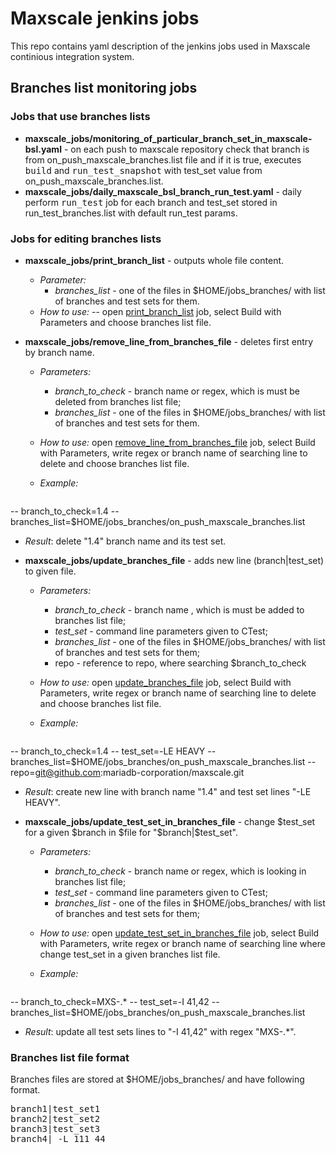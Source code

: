 # Maxscale jenkins jobs

This repo contains yaml description of the jenkins jobs used in Maxscale continious integration system. 

## Branches list monitoring jobs

### Jobs that use branches lists

* **maxscale_jobs/monitoring_of_particular_branch_set_in_maxscale-bsl.yaml** - on each push to maxscale repository check that branch is from on_push_maxscale_branches.list file and if it is true, executes <kbd>build</kbd> and <kbd>run_test_snapshot</kbd> with test_set value from on_push_maxscale_branches.list.
* **maxscale_jobs/daily_maxscale_bsl_branch_run_test.yaml** - daily perform <kbd>run_test</kbd> job for each branch and test_set stored in run_test_branches.list with default run_test params.

### Jobs for editing branches lists

* **maxscale_jobs/print_branch_list** - outputs whole file content.
  * *Parameter:*
    + *branches_list* -  one of the files in $HOME/jobs_branches/ with list of branches and test sets for them. 
  * *How to use:*
-- open [print_branch_list][1] job, select Build with Parameters and choose branches list file.

* **maxscale_jobs/remove_line_from_branches_file** - deletes first entry by branch name.
  * *Parameters:*
    + *branch_to_check* - branch name or regex, which is must be deleted from branches list file;
    + *branches_list* -  one of the files in $HOME/jobs_branches/ with list of branches and test sets for them. 
  * *How to use:*  open [remove_line_from_branches_file][2] job, select Build with Parameters, write regex or branch name of searching line  to delete and choose branches list file.
  * *Example:*

    <pre>
-- branch_to_check=1.4
-- branches_list=$HOME/jobs_branches/on_push_maxscale_branches.list
</pre>
  * *Result*: delete "1.4" branch name and its test set.

* **maxscale_jobs/update_branches_file** - adds new line (branch|test_set) to given file.
  * *Parameters:*
    + *branch_to_check* - branch name , which is must be added to branches list file;
    + *test_set* - command line parameters given to CTest;
    + *branches_list* -  one of the files in \$HOME/jobs_branches/ with list of branches and test sets for them;
    + repo - reference to repo, where searching $branch_to_check 
  * *How to use:* open [update_branches_file][3] job, select Build with Parameters, write regex or branch name of searching line to delete and choose branches list file.
  * *Example:*
    
    <pre>
-- branch_to_check=1.4
-- test_set=-LE HEAVY
-- branches_list=$HOME/jobs_branches/on_push_maxscale_branches.list
-- repo=git@github.com:mariadb-corporation/maxscale.git
</pre>
  * *Result*: create new line with branch name "1.4" and test set lines "-LE HEAVY".

* **maxscale_jobs/update_test_set_in_branches_file** - change \$test_set for a given \$branch in \$file for "\$branch|$test_set".
  * *Parameters:*
    + *branch_to_check* - branch name or regex, which is looking in branches list file;
    + *test_set* - command line parameters given to CTest;
    + *branches_list* -  one of the files in $HOME/jobs_branches/ with list of branches and test sets for them;
  * *How to use:* open [update_test_set_in_branches_file][4] job, select Build with Parameters, write regex or branch name of searching line where change test_set in a given branches list file.
  * *Example:*

    <pre>
-- branch_to_check=MXS-.*
-- test_set=-I 41,42
-- branches_list=$HOME/jobs_branches/on_push_maxscale_branches.list
</pre>
  * *Result*: update all test sets lines to "-I 41,42" with regex "MXS-.*".

### Branches list file format

Branches files are stored at $HOME/jobs_branches/ and have following format.

<pre>
branch1|test_set1
branch2|test_set2
branch3|test_set3
branch4| -L 111 44
</pre>

 [1]: http://max-tst-01.mariadb.com:8089/view/push_tests/job/print_branch_list/
 [2]: http://max-tst-01.mariadb.com:8089/view/push_tests/job/remove_line_from_branches_file/
 [3]: http://max-tst-01.mariadb.com:8089/view/push_tests/job/update_branches_file/
 [4]: http://max-tst-01.mariadb.com:8089/view/push_tests/job/update_test_set_in_branches_file/
